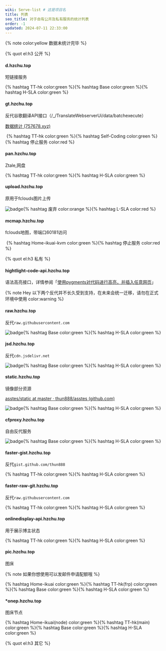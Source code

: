 ```yaml
---
wiki: Serve-list # 这是项目名
title: 列表
seo_title: 对于自有公开及私有服务的统计列表
order: -1
updated: 2024-07-11 22:33:00
---
```


{% note color:yellow 数据未统计完毕 %}

{% quot el:h3 公开 %}

#### d.hzchu.top

短链接服务

{% hashtag TT-hk color:green %}{% hashtag Base color:green %}{% hashtag H-SLA color:green %}

#### gt.hzchu.top

反代谷歌翻译API接口（/_/TranslateWebserverUi/data/batchexecute）

[数据统计 (757678.xyz)](https://gt-stats.757678.xyz/)

​	{% hashtag TT-hk color:green %}{% hashtag Self-Coding color:green %}{% hashtag 停止服务 color:red %}

#### pan.hzchu.top

Ztale,网盘

{% hashtag TT-hk color:green %}{% hashtag H-SLA color:green %}

#### upload.hzchu.top

原用于fclouds图片上传

<img style="display: inline-block;" src="https://img.shields.io/badge/Vercel-Vercel?logo=Vercel&color=000000" alt="badge">{% hashtag 废弃 color:orange %}{% hashtag L-SLA color:red %}

#### mcmap.hzchu.top

fclouds地图，带端口60181访问

​	{% hashtag Home-ikuai-kvm color:green %}{% hashtag 停止服务 color:red %}

{% quot el:h3 私有 %}

#### hightlight-code-api.hzchu.top

语法高亮接口，详情参阅「[使用pygments对代码进行高亮，并插入任意网页](/2024/使用pygments对代码进行高亮，并插入任意网页/)」

{% note Hey 以下两个反代并不长久受到支持，在未来会统一迁移，请勿在正式环境中使用 color:warning %}

#### raw.hzchu.top

反代`raw.githubusercontent.com`

<img style="display: inline-block;" src="https://img.shields.io/badge/Vercel-Vercel?logo=Vercel&color=000000" alt="badge">{% hashtag Base color:green %}{% hashtag H-SLA color:green %}

#### jsd.hzchu.top

反代`cdn.jsdelivr.net`

<img style="display: inline-block;" src="https://img.shields.io/badge/Vercel-Vercel?logo=Vercel&color=000000" alt="badge">{% hashtag Base color:green %}{% hashtag H-SLA color:green %}

#### static.hzchu.top

镜像部分资源

[asstes/static at master · thun888/asstes (github.com)](https://github.com/thun888/asstes/tree/master/static)

<img style="display: inline-block;" src="https://img.shields.io/badge/Vercel-Vercel?logo=Vercel&color=000000" alt="badge">{% hashtag Base color:green %}{% hashtag H-SLA color:green %}





#### cfproxy.hzchu.top

自由反代服务

<img style="display: inline-block;" src="https://img.shields.io/badge/Cloudflare-Cloudflare?logo=Cloudflare&color=000000" alt="badge">{% hashtag Base color:green %}{% hashtag H-SLA color:green %}

#### faster-gist.hzchu.top

反代`gist.github.com/thun888`

{% hashtag TT-hk color:green %}{% hashtag H-SLA color:green %}

#### faster-raw-git.hzchu.top

反代`raw.githubusercontent.com`

{% hashtag TT-hk color:green %}{% hashtag H-SLA color:green %}

#### onlinedisplay-api.hzchu.top

用于展示博主状态

{% hashtag TT-hk color:green %}{% hashtag H-SLA color:green %}

#### pic.hzchu.top

图床

{% note 如果你想使用可以发邮件申请配额哦 %}

{% hashtag Home-ikuai color:green %}{% hashtag TT-hk(frp) color:green %}{% hashtag Base color:green %}{% hashtag H-SLA color:green %}

#### *onep.hzchu.top

图床节点

{% hashtag Home-ikuai(node) color:green %}{% hashtag TT-hk(main) color:green %}{% hashtag Base color:green %}{% hashtag H-SLA color:green %}

{% quot el:h3 其它 %}
